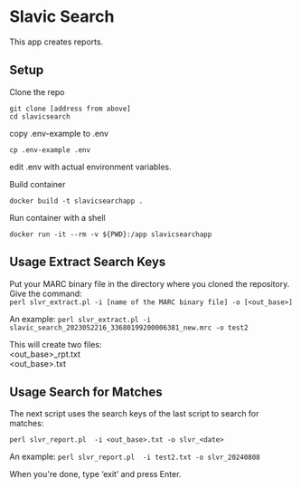 # Slavic Search

This app creates reports.

## Setup

Clone the repo

```
git clone [address from above]
cd slavicsearch
```

copy .env-example to .env

```
cp .env-example .env
```

edit .env with actual environment variables.

Build container
```
docker build -t slavicsearchapp .
```

Run container with a shell
```
docker run -it --rm -v ${PWD}:/app slavicsearchapp
```

## Usage Extract Search Keys
Put your MARC binary file in the directory where you cloned the repository.
Give the command:  
```perl slvr_extract.pl -i [name of the MARC binary file] -o [<out_base>]```

An example:
```perl slvr_extract.pl -i slavic_search_2023052216_33680199200006381_new.mrc -o test2```

This will create two files:  
<out_base>_rpt.txt  
<out_base>.txt  

## Usage Search for Matches
The next script uses the search keys of the last script to search for matches:

```perl slvr_report.pl  -i <out_base>.txt -o slvr_<date>```

An example:
```perl slvr_report.pl  -i test2.txt -o slvr_20240808```

When you're done, type ‘exit’ and press Enter.
